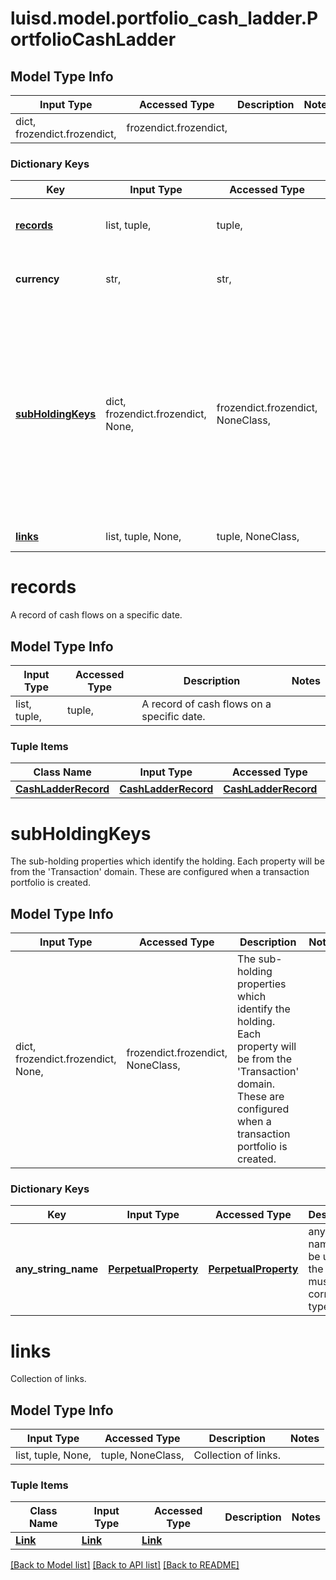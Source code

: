 # luisd.model.portfolio_cash_ladder.PortfolioCashLadder

## Model Type Info
Input Type | Accessed Type | Description | Notes
------------ | ------------- | ------------- | -------------
dict, frozendict.frozendict,  | frozendict.frozendict,  |  | 

### Dictionary Keys
Key | Input Type | Accessed Type | Description | Notes
------------ | ------------- | ------------- | ------------- | -------------
**[records](#records)** | list, tuple,  | tuple,  | A record of cash flows on a specific date. | 
**currency** | str,  | str,  | The currency of the cash-flows. | 
**[subHoldingKeys](#subHoldingKeys)** | dict, frozendict.frozendict, None,  | frozendict.frozendict, NoneClass,  | The sub-holding properties which identify the holding. Each property will be from the &#x27;Transaction&#x27; domain. These are configured when a transaction portfolio is created. | [optional] 
**[links](#links)** | list, tuple, None,  | tuple, NoneClass,  | Collection of links. | [optional] 

# records

A record of cash flows on a specific date.

## Model Type Info
Input Type | Accessed Type | Description | Notes
------------ | ------------- | ------------- | -------------
list, tuple,  | tuple,  | A record of cash flows on a specific date. | 

### Tuple Items
Class Name | Input Type | Accessed Type | Description | Notes
------------- | ------------- | ------------- | ------------- | -------------
[**CashLadderRecord**](CashLadderRecord.md) | [**CashLadderRecord**](CashLadderRecord.md) | [**CashLadderRecord**](CashLadderRecord.md) |  | 

# subHoldingKeys

The sub-holding properties which identify the holding. Each property will be from the 'Transaction' domain. These are configured when a transaction portfolio is created.

## Model Type Info
Input Type | Accessed Type | Description | Notes
------------ | ------------- | ------------- | -------------
dict, frozendict.frozendict, None,  | frozendict.frozendict, NoneClass,  | The sub-holding properties which identify the holding. Each property will be from the &#x27;Transaction&#x27; domain. These are configured when a transaction portfolio is created. | 

### Dictionary Keys
Key | Input Type | Accessed Type | Description | Notes
------------ | ------------- | ------------- | ------------- | -------------
**any_string_name** | [**PerpetualProperty**](PerpetualProperty.md) | [**PerpetualProperty**](PerpetualProperty.md) | any string name can be used but the value must be the correct type | [optional] 

# links

Collection of links.

## Model Type Info
Input Type | Accessed Type | Description | Notes
------------ | ------------- | ------------- | -------------
list, tuple, None,  | tuple, NoneClass,  | Collection of links. | 

### Tuple Items
Class Name | Input Type | Accessed Type | Description | Notes
------------- | ------------- | ------------- | ------------- | -------------
[**Link**](Link.md) | [**Link**](Link.md) | [**Link**](Link.md) |  | 

[[Back to Model list]](../../README.md#documentation-for-models) [[Back to API list]](../../README.md#documentation-for-api-endpoints) [[Back to README]](../../README.md)

